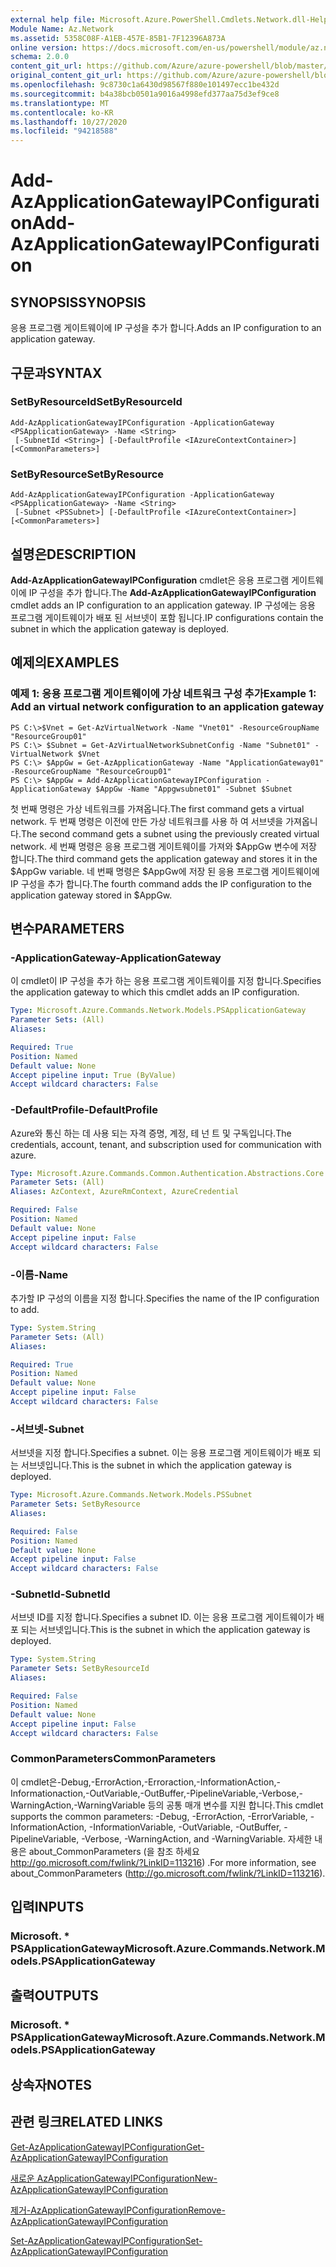 ```yaml
---
external help file: Microsoft.Azure.PowerShell.Cmdlets.Network.dll-Help.xml
Module Name: Az.Network
ms.assetid: 5358C08F-A1EB-457E-85B1-7F12396A873A
online version: https://docs.microsoft.com/en-us/powershell/module/az.network/add-azapplicationgatewayipconfiguration
schema: 2.0.0
content_git_url: https://github.com/Azure/azure-powershell/blob/master/src/Network/Network/help/Add-AzApplicationGatewayIPConfiguration.md
original_content_git_url: https://github.com/Azure/azure-powershell/blob/master/src/Network/Network/help/Add-AzApplicationGatewayIPConfiguration.md
ms.openlocfilehash: 9c8730c1a6430d98567f880e101497ecc1be432d
ms.sourcegitcommit: b4a38bcb0501a9016a4998efd377aa75d3ef9ce8
ms.translationtype: MT
ms.contentlocale: ko-KR
ms.lasthandoff: 10/27/2020
ms.locfileid: "94218588"
---
```

# <span data-ttu-id="c1cd0-101">Add-AzApplicationGatewayIPConfiguration</span><span class="sxs-lookup"><span data-stu-id="c1cd0-101">Add-AzApplicationGatewayIPConfiguration</span></span>

## <span data-ttu-id="c1cd0-102">SYNOPSIS</span><span class="sxs-lookup"><span data-stu-id="c1cd0-102">SYNOPSIS</span></span>
<span data-ttu-id="c1cd0-103">응용 프로그램 게이트웨이에 IP 구성을 추가 합니다.</span><span class="sxs-lookup"><span data-stu-id="c1cd0-103">Adds an IP configuration to an application gateway.</span></span>

## <span data-ttu-id="c1cd0-104">구문과</span><span class="sxs-lookup"><span data-stu-id="c1cd0-104">SYNTAX</span></span>

### <span data-ttu-id="c1cd0-105">SetByResourceId</span><span class="sxs-lookup"><span data-stu-id="c1cd0-105">SetByResourceId</span></span>
```
Add-AzApplicationGatewayIPConfiguration -ApplicationGateway <PSApplicationGateway> -Name <String>
 [-SubnetId <String>] [-DefaultProfile <IAzureContextContainer>] [<CommonParameters>]
```

### <span data-ttu-id="c1cd0-106">SetByResource</span><span class="sxs-lookup"><span data-stu-id="c1cd0-106">SetByResource</span></span>
```
Add-AzApplicationGatewayIPConfiguration -ApplicationGateway <PSApplicationGateway> -Name <String>
 [-Subnet <PSSubnet>] [-DefaultProfile <IAzureContextContainer>] [<CommonParameters>]
```

## <span data-ttu-id="c1cd0-107">설명은</span><span class="sxs-lookup"><span data-stu-id="c1cd0-107">DESCRIPTION</span></span>
<span data-ttu-id="c1cd0-108">**Add-AzApplicationGatewayIPConfiguration** cmdlet은 응용 프로그램 게이트웨이에 IP 구성을 추가 합니다.</span><span class="sxs-lookup"><span data-stu-id="c1cd0-108">The **Add-AzApplicationGatewayIPConfiguration** cmdlet adds an IP configuration to an application gateway.</span></span>
<span data-ttu-id="c1cd0-109">IP 구성에는 응용 프로그램 게이트웨이가 배포 된 서브넷이 포함 됩니다.</span><span class="sxs-lookup"><span data-stu-id="c1cd0-109">IP configurations contain the subnet in which the application gateway is deployed.</span></span>

## <span data-ttu-id="c1cd0-110">예제의</span><span class="sxs-lookup"><span data-stu-id="c1cd0-110">EXAMPLES</span></span>

### <span data-ttu-id="c1cd0-111">예제 1: 응용 프로그램 게이트웨이에 가상 네트워크 구성 추가</span><span class="sxs-lookup"><span data-stu-id="c1cd0-111">Example 1: Add an virtual network configuration to an application gateway</span></span>
```
PS C:\>$Vnet = Get-AzVirtualNetwork -Name "Vnet01" -ResourceGroupName "ResourceGroup01"
PS C:\> $Subnet = Get-AzVirtualNetworkSubnetConfig -Name "Subnet01" -VirtualNetwork $Vnet 
PS C:\> $AppGw = Get-AzApplicationGateway -Name "ApplicationGateway01" -ResourceGroupName "ResourceGroup01"
PS C:\> $AppGw = Add-AzApplicationGatewayIPConfiguration -ApplicationGateway $AppGw -Name "Appgwsubnet01" -Subnet $Subnet
```

<span data-ttu-id="c1cd0-112">첫 번째 명령은 가상 네트워크를 가져옵니다.</span><span class="sxs-lookup"><span data-stu-id="c1cd0-112">The first command gets a virtual network.</span></span>
<span data-ttu-id="c1cd0-113">두 번째 명령은 이전에 만든 가상 네트워크를 사용 하 여 서브넷을 가져옵니다.</span><span class="sxs-lookup"><span data-stu-id="c1cd0-113">The second command gets a subnet using the previously created virtual network.</span></span>
<span data-ttu-id="c1cd0-114">세 번째 명령은 응용 프로그램 게이트웨이를 가져와 $AppGw 변수에 저장 합니다.</span><span class="sxs-lookup"><span data-stu-id="c1cd0-114">The third command gets the application gateway and stores it in the $AppGw variable.</span></span>
<span data-ttu-id="c1cd0-115">네 번째 명령은 $AppGw에 저장 된 응용 프로그램 게이트웨이에 IP 구성을 추가 합니다.</span><span class="sxs-lookup"><span data-stu-id="c1cd0-115">The fourth command adds the IP configuration to the application gateway stored in $AppGw.</span></span>

## <span data-ttu-id="c1cd0-116">변수</span><span class="sxs-lookup"><span data-stu-id="c1cd0-116">PARAMETERS</span></span>

### <span data-ttu-id="c1cd0-117">-ApplicationGateway</span><span class="sxs-lookup"><span data-stu-id="c1cd0-117">-ApplicationGateway</span></span>
<span data-ttu-id="c1cd0-118">이 cmdlet이 IP 구성을 추가 하는 응용 프로그램 게이트웨이를 지정 합니다.</span><span class="sxs-lookup"><span data-stu-id="c1cd0-118">Specifies the application gateway to which this cmdlet adds an IP configuration.</span></span>

```yaml
Type: Microsoft.Azure.Commands.Network.Models.PSApplicationGateway
Parameter Sets: (All)
Aliases:

Required: True
Position: Named
Default value: None
Accept pipeline input: True (ByValue)
Accept wildcard characters: False
```

### <span data-ttu-id="c1cd0-119">-DefaultProfile</span><span class="sxs-lookup"><span data-stu-id="c1cd0-119">-DefaultProfile</span></span>
<span data-ttu-id="c1cd0-120">Azure와 통신 하는 데 사용 되는 자격 증명, 계정, 테 넌 트 및 구독입니다.</span><span class="sxs-lookup"><span data-stu-id="c1cd0-120">The credentials, account, tenant, and subscription used for communication with azure.</span></span>

```yaml
Type: Microsoft.Azure.Commands.Common.Authentication.Abstractions.Core.IAzureContextContainer
Parameter Sets: (All)
Aliases: AzContext, AzureRmContext, AzureCredential

Required: False
Position: Named
Default value: None
Accept pipeline input: False
Accept wildcard characters: False
```

### <span data-ttu-id="c1cd0-121">-이름</span><span class="sxs-lookup"><span data-stu-id="c1cd0-121">-Name</span></span>
<span data-ttu-id="c1cd0-122">추가할 IP 구성의 이름을 지정 합니다.</span><span class="sxs-lookup"><span data-stu-id="c1cd0-122">Specifies the name of the IP configuration to add.</span></span>

```yaml
Type: System.String
Parameter Sets: (All)
Aliases:

Required: True
Position: Named
Default value: None
Accept pipeline input: False
Accept wildcard characters: False
```

### <span data-ttu-id="c1cd0-123">-서브넷</span><span class="sxs-lookup"><span data-stu-id="c1cd0-123">-Subnet</span></span>
<span data-ttu-id="c1cd0-124">서브넷을 지정 합니다.</span><span class="sxs-lookup"><span data-stu-id="c1cd0-124">Specifies a subnet.</span></span>
<span data-ttu-id="c1cd0-125">이는 응용 프로그램 게이트웨이가 배포 되는 서브넷입니다.</span><span class="sxs-lookup"><span data-stu-id="c1cd0-125">This is the subnet in which the application gateway is deployed.</span></span>

```yaml
Type: Microsoft.Azure.Commands.Network.Models.PSSubnet
Parameter Sets: SetByResource
Aliases:

Required: False
Position: Named
Default value: None
Accept pipeline input: False
Accept wildcard characters: False
```

### <span data-ttu-id="c1cd0-126">-SubnetId</span><span class="sxs-lookup"><span data-stu-id="c1cd0-126">-SubnetId</span></span>
<span data-ttu-id="c1cd0-127">서브넷 ID를 지정 합니다.</span><span class="sxs-lookup"><span data-stu-id="c1cd0-127">Specifies a subnet ID.</span></span>
<span data-ttu-id="c1cd0-128">이는 응용 프로그램 게이트웨이가 배포 되는 서브넷입니다.</span><span class="sxs-lookup"><span data-stu-id="c1cd0-128">This is the subnet in which the application gateway is deployed.</span></span>

```yaml
Type: System.String
Parameter Sets: SetByResourceId
Aliases:

Required: False
Position: Named
Default value: None
Accept pipeline input: False
Accept wildcard characters: False
```

### <span data-ttu-id="c1cd0-129">CommonParameters</span><span class="sxs-lookup"><span data-stu-id="c1cd0-129">CommonParameters</span></span>
<span data-ttu-id="c1cd0-130">이 cmdlet은-Debug,-ErrorAction,-Erroraction,-InformationAction,-Informationaction,-OutVariable,-OutBuffer,-PipelineVariable,-Verbose,-WarningAction,-WarningVariable 등의 공통 매개 변수를 지원 합니다.</span><span class="sxs-lookup"><span data-stu-id="c1cd0-130">This cmdlet supports the common parameters: -Debug, -ErrorAction, -ErrorVariable, -InformationAction, -InformationVariable, -OutVariable, -OutBuffer, -PipelineVariable, -Verbose, -WarningAction, and -WarningVariable.</span></span> <span data-ttu-id="c1cd0-131">자세한 내용은 about_CommonParameters (을 참조 하세요 http://go.microsoft.com/fwlink/?LinkID=113216) .</span><span class="sxs-lookup"><span data-stu-id="c1cd0-131">For more information, see about_CommonParameters (http://go.microsoft.com/fwlink/?LinkID=113216).</span></span>

## <span data-ttu-id="c1cd0-132">입력</span><span class="sxs-lookup"><span data-stu-id="c1cd0-132">INPUTS</span></span>

### <span data-ttu-id="c1cd0-133">Microsoft. \* PSApplicationGateway</span><span class="sxs-lookup"><span data-stu-id="c1cd0-133">Microsoft.Azure.Commands.Network.Models.PSApplicationGateway</span></span>

## <span data-ttu-id="c1cd0-134">출력</span><span class="sxs-lookup"><span data-stu-id="c1cd0-134">OUTPUTS</span></span>

### <span data-ttu-id="c1cd0-135">Microsoft. \* PSApplicationGateway</span><span class="sxs-lookup"><span data-stu-id="c1cd0-135">Microsoft.Azure.Commands.Network.Models.PSApplicationGateway</span></span>

## <span data-ttu-id="c1cd0-136">상속자</span><span class="sxs-lookup"><span data-stu-id="c1cd0-136">NOTES</span></span>

## <span data-ttu-id="c1cd0-137">관련 링크</span><span class="sxs-lookup"><span data-stu-id="c1cd0-137">RELATED LINKS</span></span>

[<span data-ttu-id="c1cd0-138">Get-AzApplicationGatewayIPConfiguration</span><span class="sxs-lookup"><span data-stu-id="c1cd0-138">Get-AzApplicationGatewayIPConfiguration</span></span>](./Get-AzApplicationGatewayIPConfiguration.md)

[<span data-ttu-id="c1cd0-139">새로운 AzApplicationGatewayIPConfiguration</span><span class="sxs-lookup"><span data-stu-id="c1cd0-139">New-AzApplicationGatewayIPConfiguration</span></span>](./New-AzApplicationGatewayIPConfiguration.md)

[<span data-ttu-id="c1cd0-140">제거-AzApplicationGatewayIPConfiguration</span><span class="sxs-lookup"><span data-stu-id="c1cd0-140">Remove-AzApplicationGatewayIPConfiguration</span></span>](./Remove-AzApplicationGatewayIPConfiguration.md)

[<span data-ttu-id="c1cd0-141">Set-AzApplicationGatewayIPConfiguration</span><span class="sxs-lookup"><span data-stu-id="c1cd0-141">Set-AzApplicationGatewayIPConfiguration</span></span>](./Set-AzApplicationGatewayIPConfiguration.md)


